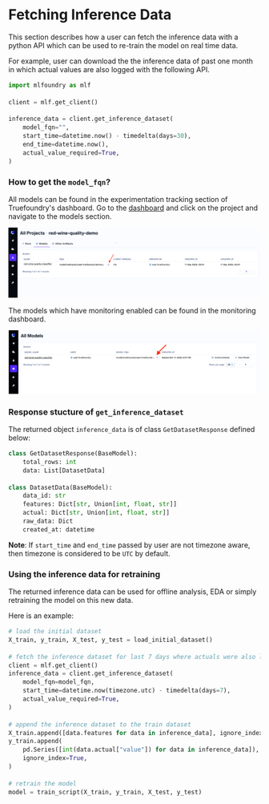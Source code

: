 # Fetching Inference Data

This section describes how a user can fetch the inference data with a python API which can be used to re-train the model on real time data.

For example, user can download the the inference data of past one month in which actual values are also logged with the following API.

```python
import mlfoundry as mlf

client = mlf.get_client()

inference_data = client.get_inference_dataset(
    model_fqn="",
    start_time=datetime.now() - timedelta(days=30),
    end_time=datetime.now(),
    actual_value_required=True,
)

```

### How to get the `model_fqn`?
All models can be found in the experimentation tracking section of Truefoundry's dashboard. Go to the [dashboard](https://app.truefoundry.com/mlfoundry) and click on the project and navigate to the models section.

![Getting model_fqn from experimentation tracking dashboard](../assets/model-fqn-mlfoundry.png)

The models which have monitoring enabled can be found in the monitoring dashboard.

![Getting model_fqn from monitoring dashboard](../assets/model-fqn-monitoring.png)

### Response stucture of `get_inference_dataset`
The returned object `inference_data` is of class `GetDatasetResponse` defined below:

```python
class GetDatasetResponse(BaseModel):
    total_rows: int
    data: List[DatasetData]

class DatasetData(BaseModel):
    data_id: str
    features: Dict[str, Union[int, float, str]]
    actual: Dict[str, Union[int, float, str]]
    raw_data: Dict
    created_at: datetime
```

**Note**: If `start_time` and `end_time` passed by user are not timezone aware, then timezone is considered to be `UTC` by default.

### Using the inference data for retraining

The returned inference data can be used for offline analysis, EDA or simply retraining the model on this new data.

Here is an example:
```python
# load the initial dataset
X_train, y_train, X_test, y_test = load_initial_dataset()

# fetch the inference dataset for last 7 days where actuals were also logged
client = mlf.get_client()
inference_data = client.get_inference_dataset(
    model_fqn=model_fqn,
    start_time=datetime.now(timezone.utc) - timedelta(days=7),
    actual_value_required=True,
)

# append the inference dataset to the train dataset
X_train.append([data.features for data in inference_data], ignore_index=True)
y_train.append(
    pd.Series([int(data.actual["value"]) for data in inference_data]),
    ignore_index=True,
)

# retrain the model
model = train_script(X_train, y_train, X_test, y_test)
```
